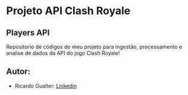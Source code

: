 # Projeto API Clash Royale 

## Players API

Repositorio de códigos do meu projeto para ingestão, processamento e analise de dados da API do jogo Clash Royale!

## Autor:

* Ricardo Gualter: [Linkedin](https://www.linkedin.com/in/ricardo-gualter/)




